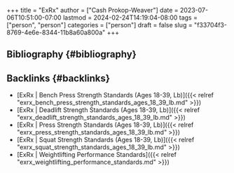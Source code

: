 +++
title = "ExRx"
author = ["Cash Prokop-Weaver"]
date = 2023-07-06T10:51:00-07:00
lastmod = 2024-02-24T14:19:04-08:00
tags = ["person", "person"]
categories = ["person"]
draft = false
slug = "f33704f3-8769-4e6e-8344-11b8a60a800a"
+++

## Bibliography {#bibliography}

<style>.csl-entry{text-indent: -1.5em; margin-left: 1.5em;}</style><div class="csl-bib-body">
</div>


## Backlinks {#backlinks}

-   [ExRx | Bench Press Strength Standards (Ages 18-39, Lb)]({{< relref "exrx_bench_press_strength_standards_ages_18_39_lb.md" >}})
-   [ExRx | Deadlift Strength Standards (Ages 18-39, Lb)]({{< relref "exrx_deadlift_strength_standards_ages_18_39_lb.md" >}})
-   [ExRx | Press Strength Standards (Ages 18-39, Lb)]({{< relref "exrx_press_strength_standards_ages_18_39_lb.md" >}})
-   [ExRx | Squat Strength Standards (Ages 18-39, Lb)]({{< relref "exrx_squat_strength_standards_ages_18_39_lb.md" >}})
-   [ExRx | Weightlifting Performance Standards]({{< relref "exrx_weightlifting_performance_standards.md" >}})
